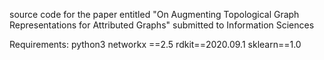 source code for the paper entitled "On Augmenting Topological Graph Representations for Attributed Graphs" submitted to Information Sciences

Requirements:
python3
networkx ==2.5
rdkit==2020.09.1
sklearn==1.0
